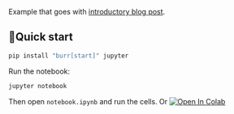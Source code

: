 Example that goes with [introductory blog post](https://blog.dagworks.io/p/burr-develop-stateful-ai-applications).

## 🏃Quick start

```bash
pip install "burr[start]" jupyter
```

Run the notebook:

```bash
jupyter notebook
```

Then open `notebook.ipynb` and run the cells. Or <a target="_blank" href="https://colab.research.google.com/github/apache/burr/blob/main/examples/simple-chatbot-intro/notebook.ipynb">
  <img src="https://colab.research.google.com/assets/colab-badge.svg" alt="Open In Colab"/>
</a>
